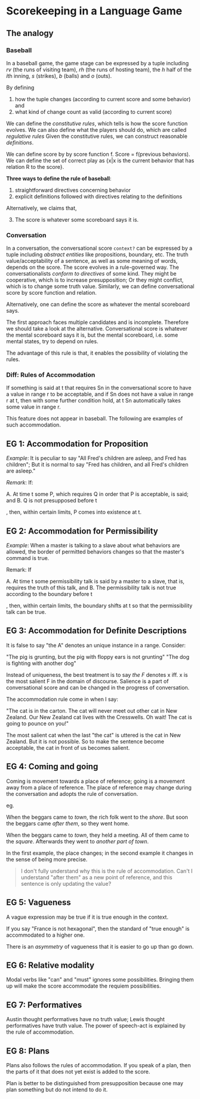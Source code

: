 # Scorekeeping in a Language Game

## The analogy

### Baseball

In a baseball game, the game stage can be expressed by a tuple including *rv* (the runs of visiting team), *rh* (the runs of hosting team), the *h* half of the *i*th inning, *s* (strikes), *b* (balls) and *o* (outs). 

By defining 

1. how the tuple changes (according to current score and some behavior) and 
2. what kind of change count as valid (according to current score) 

We can define the *constitutive rules*, which tells is how the score function evolves. 
We can also define what the players should do, which are called *regulative rules* 
Given the constitutive rules, we can construct reasonable *definitions*.

We can define score by by score function f. Score = f(previous behaviors). 
We can define the set of correct play as {x|x is the current behavior that has relation R to the score}.

**Three ways to define the rule of baseball**: 

1. straightforward directives concerning behavior
2. explicit definitions followed with directives relating to the definitions

Alternatively, we claims that,

3. The score is whatever some scoreboard says it is.

### Conversation

In a conversation, the conversational score `context?` can be expressed by a tuple including *abstract entities* like propositions, boundary, etc. 
The truth value/acceptability of a sentence, as well as some meaning of words, depends on the score.
The score evolves in a rule-governed way.
The conversationalists *conform to directives* of some kind. They might be cooperative, which is to increase presupposition; Or they might conflict, which is to change some truth value.
Similarly, we can define conversational score by score function and relation.

Alternatively, one can define the score as whatever the mental scoreboard says.

The first approach faces multiple candidates and is incomplete. Therefore we should take a look at the alternative. Conversational score is whatever the mental scoreboard says it is, but the mental scoreboard, i.e. some mental states, try to depend on rules.

The advantage of this rule is that, it enables the possibility of violating the rules.

### Diff: Rules of Accommodation

If something is said at t that requires Sn in the conversational score to have a value in range r to be acceptable, and if Sn does not have a value in range r at t, then with some further condition hold, at t Sn automatically takes some value in range r.

This feature does not appear in baseball. The following are examples of such accommodation.


## EG 1: Accommodation for Proposition

*Example*: It is peculiar to say "All Fred's children are asleep, and Fred has children"; But it is normal to say "Fred has children, and all Fred's children are asleep."

*Remark*: If:

A. At time t some P, which requires Q in order that P is acceptable, is said; and
B. Q is not presupposed before t

, then, within certain limits, P comes into existence at t.

## EG 2: Accommodation for Permissibility

*Example*: When a master is talking to a slave about what behaviors are allowed, the border of permitted behaviors changes so that the master's command is true.

Remark: If

A. At time t some permissibility talk is said by a master to a slave, that is, requires the truth of this talk, and
B. The permissibility talk is not true according to the boundary before t

, then, within certain limits, the boundary shifts at t so that the permissibility talk can be true.

## EG 3: Accommodation for Definite Descriptions

It is false to say "the A" denotes an unique instance in a range. Consider:

"The pig is grunting, but the pig with floppy ears is not grunting"
"The dog is fighting with another dog"

Instead of uniqueness, the best treatment is to say *the F* denotes x iff. x is the most salient F in the domain of discourse. Salience is a part of conversational score and can be changed in the progress of conversation. 


The accommodation rule come in when I say:

"The cat is in the carton. The cat will never meet out other cat in New Zealand. Our New Zealand cat lives with the Cresswells. Oh wait! The cat is going to pounce on you!"

The most salient cat when the last "the cat" is uttered is the cat in New Zealand. But it is not possible. So to make the sentence become acceptable, the cat in front of us becomes salient.


## EG 4: Coming and going

Coming is movement towards a place of reference; going is a movement away from a place of reference. The place of reference may change during the conversation and adopts the rule of conversation.

eg. 

When the beggars came to *town*, the rich folk went to the *shore*. But soon the beggars came *after them*, so they went home.

When the beggars came to *town*, they held a meeting. All of them came to the *square*. Afterwards they went to *another part of town*. 

In the first example, the place changes; in the second example it changes in the sense of being more precise.

> I don't fully understand why this is the rule of accommodation.
> Can't I understand "after them" as a new point of reference, and this sentence is only updating the value?

## EG 5: Vagueness

A vague expression may be true if it is true enough in the context. 

If you say "France is not hexagonal", then the standard of "true enough" is accommodated to a higher one.

There is an *asymmetry* of vagueness that it is easier to go up than go down.

## EG 6: Relative modality

Modal verbs like "can" and "must" ignores some possibilities. Bringing them up will make the score accommodate the requiem possibilities.

## EG 7: Performatives

Austin thought performatives have no truth value; Lewis thought performatives have truth value. The power of speech-act is explained by the rule of accommodation.

## EG 8: Plans

Plans also follows the rules of accommodation. If you speak of a plan, then the parts of it that does not yet exist is added to the score.

Plan is better to be distinguished from presupposition because one may plan something but do not intend to do it.
